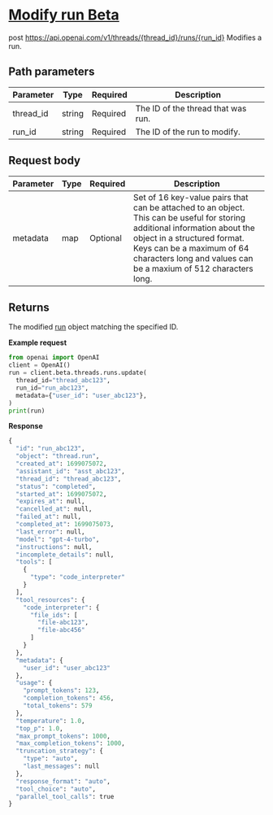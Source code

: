 # [Modify run Beta](/docs/api-reference/runs/modifyRun)
post https://api.openai.com/v1/threads/{thread_id}/runs/{run_id} 
Modifies a run. 
## Path parameters 
| Parameter | Type   | Required | Description|
| --- | --- | --- | --- |
| thread_id | string | Required | The ID of the                   thread that was run.| 
| run_id | string | Required | The ID of the run to modify.| 
## Request body 
| Parameter | Type   | Required | Description|
| --- | --- | --- | --- |
| metadata | map | Optional | Set of 16 key-value pairs that can be attached to an object.                   This can be useful for storing additional information about                   the object in a structured format. Keys can be a maximum of 64                   characters long and values can be a maxium of 512 characters                   long.| 
## Returns 
The modified
                [run](/docs/api-reference/runs/object) object
                matching the specified ID. 

**Example request**
```python
from openai import OpenAI
client = OpenAI()
run = client.beta.threads.runs.update(
  thread_id="thread_abc123",
  run_id="run_abc123",
  metadata={"user_id": "user_abc123"},
)
print(run)
```

**Response**
```python
{
  "id": "run_abc123",
  "object": "thread.run",
  "created_at": 1699075072,
  "assistant_id": "asst_abc123",
  "thread_id": "thread_abc123",
  "status": "completed",
  "started_at": 1699075072,
  "expires_at": null,
  "cancelled_at": null,
  "failed_at": null,
  "completed_at": 1699075073,
  "last_error": null,
  "model": "gpt-4-turbo",
  "instructions": null,
  "incomplete_details": null,
  "tools": [
    {
      "type": "code_interpreter"
    }
  ],
  "tool_resources": {
    "code_interpreter": {
      "file_ids": [
        "file-abc123",
        "file-abc456"
      ]
    }
  },
  "metadata": {
    "user_id": "user_abc123"
  },
  "usage": {
    "prompt_tokens": 123,
    "completion_tokens": 456,
    "total_tokens": 579
  },
  "temperature": 1.0,
  "top_p": 1.0,
  "max_prompt_tokens": 1000,
  "max_completion_tokens": 1000,
  "truncation_strategy": {
    "type": "auto",
    "last_messages": null
  },
  "response_format": "auto",
  "tool_choice": "auto",
  "parallel_tool_calls": true
}
```
